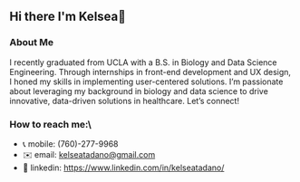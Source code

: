 ## Hi there I'm Kelsea👋

### About Me

I recently graduated from UCLA with a B.S. in Biology and Data Science Engineering. Through internships in front-end development and UX design, I honed my skills in implementing user-centered solutions. I’m passionate about leveraging my background in biology and data science to drive innovative, data-driven solutions in healthcare. Let’s connect!  

### How to reach me:\
   - 📞 mobile: (760)-277-9968
   - ✉️  email: kelseatadano@gmail.com 
   - 🔗 linkedin: https://www.linkedin.com/in/kelseatadano/


